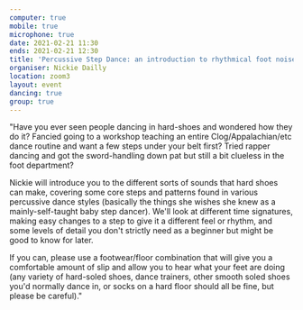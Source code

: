 ```yaml
---
computer: true
mobile: true
microphone: true
date: 2021-02-21 11:30
ends: 2021-02-21 12:30
title: 'Percussive Step Dance: an introduction to rhythmical foot noise'
organiser: Nickie Dailly
location: zoom3
layout: event
dancing: true
group: true
---
```

"Have you ever seen people dancing in hard-shoes and wondered how they do it? Fancied going to a workshop teaching an entire Clog/Appalachian/etc dance routine and want a few steps under your belt first? Tried rapper dancing and got the sword-handling down pat but still a bit clueless in the foot department?

Nickie will introduce you to the different sorts of sounds that hard shoes can make, covering some core steps and patterns found in various percussive dance styles (basically the things she wishes she knew as a mainly-self-taught baby step dancer). We'll look at different time signatures, making easy changes to a step to give it a different feel or rhythm, and some levels of detail you don't strictly need as a beginner but might be good to know for later.

If you can, please use a footwear/floor combination that will give you a comfortable amount of slip and allow you to hear what your feet are doing (any variety of hard-soled shoes, dance trainers, other smooth soled shoes you'd normally dance in, or socks on a hard floor should all be fine, but please be careful)."

